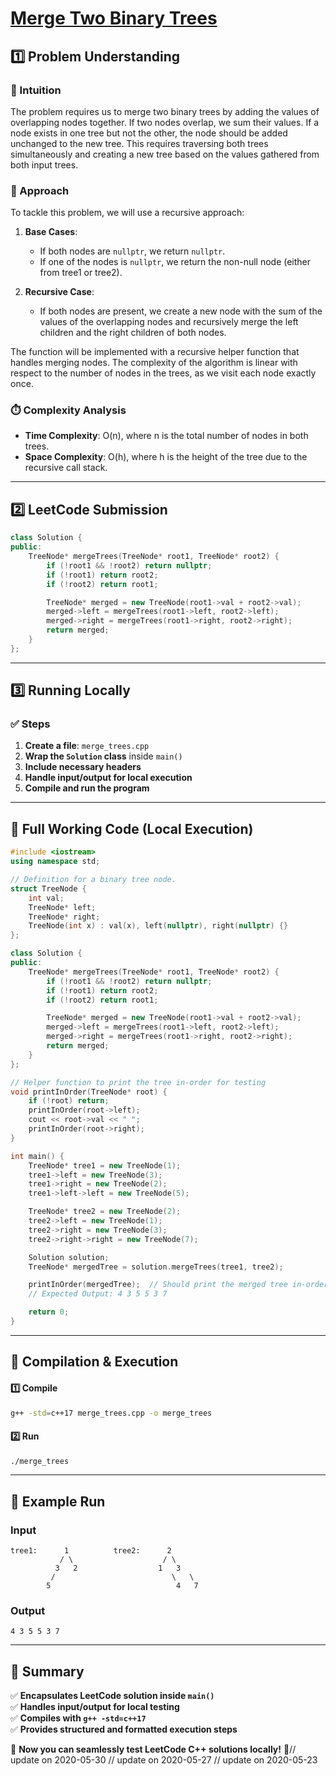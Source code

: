 # **[Merge Two Binary Trees](https://leetcode.com/problems/merge-two-binary-trees/description/)**  

## **1️⃣ Problem Understanding**  
### **📌 Intuition**  
The problem requires us to merge two binary trees by adding the values of overlapping nodes together. If two nodes overlap, we sum their values. If a node exists in one tree but not the other, the node should be added unchanged to the new tree. This requires traversing both trees simultaneously and creating a new tree based on the values gathered from both input trees.

### **🚀 Approach**  
To tackle this problem, we will use a recursive approach:

1. **Base Cases**: 
   - If both nodes are `nullptr`, we return `nullptr`.
   - If one of the nodes is `nullptr`, we return the non-null node (either from tree1 or tree2).
  
2. **Recursive Case**: 
   - If both nodes are present, we create a new node with the sum of the values of the overlapping nodes and recursively merge the left children and the right children of both nodes.

The function will be implemented with a recursive helper function that handles merging nodes. The complexity of the algorithm is linear with respect to the number of nodes in the trees, as we visit each node exactly once.

### **⏱️ Complexity Analysis**  
- **Time Complexity**: O(n), where n is the total number of nodes in both trees.
- **Space Complexity**: O(h), where h is the height of the tree due to the recursive call stack.

---  

## **2️⃣ LeetCode Submission**  
```cpp
class Solution {
public:
    TreeNode* mergeTrees(TreeNode* root1, TreeNode* root2) {
        if (!root1 && !root2) return nullptr;
        if (!root1) return root2;
        if (!root2) return root1;

        TreeNode* merged = new TreeNode(root1->val + root2->val);
        merged->left = mergeTrees(root1->left, root2->left);
        merged->right = mergeTrees(root1->right, root2->right);
        return merged;
    }
};
```  

---  

## **3️⃣ Running Locally**  
### **✅ Steps**  
1. **Create a file**: `merge_trees.cpp`  
2. **Wrap the `Solution` class** inside `main()`  
3. **Include necessary headers**  
4. **Handle input/output for local execution**  
5. **Compile and run the program**  

---  

## **📝 Full Working Code (Local Execution)**  
```cpp
#include <iostream>
using namespace std;

// Definition for a binary tree node.
struct TreeNode {
    int val;
    TreeNode* left;
    TreeNode* right;
    TreeNode(int x) : val(x), left(nullptr), right(nullptr) {}
};

class Solution {
public:
    TreeNode* mergeTrees(TreeNode* root1, TreeNode* root2) {
        if (!root1 && !root2) return nullptr;
        if (!root1) return root2;
        if (!root2) return root1;

        TreeNode* merged = new TreeNode(root1->val + root2->val);
        merged->left = mergeTrees(root1->left, root2->left);
        merged->right = mergeTrees(root1->right, root2->right);
        return merged;
    }
};

// Helper function to print the tree in-order for testing
void printInOrder(TreeNode* root) {
    if (!root) return;
    printInOrder(root->left);
    cout << root->val << " ";
    printInOrder(root->right);
}

int main() {
    TreeNode* tree1 = new TreeNode(1);
    tree1->left = new TreeNode(3);
    tree1->right = new TreeNode(2);
    tree1->left->left = new TreeNode(5);

    TreeNode* tree2 = new TreeNode(2);
    tree2->left = new TreeNode(1);
    tree2->right = new TreeNode(3);
    tree2->right->right = new TreeNode(7);

    Solution solution;
    TreeNode* mergedTree = solution.mergeTrees(tree1, tree2);

    printInOrder(mergedTree);  // Should print the merged tree in-order
    // Expected Output: 4 3 5 5 3 7 

    return 0;
}
```  

---  

## **🔧 Compilation & Execution**  
#### **1️⃣ Compile**  
```bash
g++ -std=c++17 merge_trees.cpp -o merge_trees
```  

#### **2️⃣ Run**  
```bash
./merge_trees
```  

---  

## **🎯 Example Run**  
### **Input**  
```
tree1:      1          tree2:      2
           / \                    / \
          3   2                  1   3
         /                          \   \
        5                            4   7
```  
### **Output**  
```
4 3 5 5 3 7 
```  

---  

## **📌 Summary**  
✅ **Encapsulates LeetCode solution inside `main()`**  
✅ **Handles input/output for local testing**  
✅ **Compiles with `g++ -std=c++17`**  
✅ **Provides structured and formatted execution steps**  

🚀 **Now you can seamlessly test LeetCode C++ solutions locally!** 🚀// update on 2020-05-30
// update on 2020-05-27
// update on 2020-05-23

